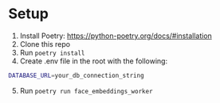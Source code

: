 # Setup

1. Install Poetry: https://python-poetry.org/docs/#installation
2. Clone this repo
3. Run `poetry install`
4. Create .env file in the root with the following:
```bash
DATABASE_URL=your_db_connection_string
```
5. Run `poetry run face_embeddings_worker`